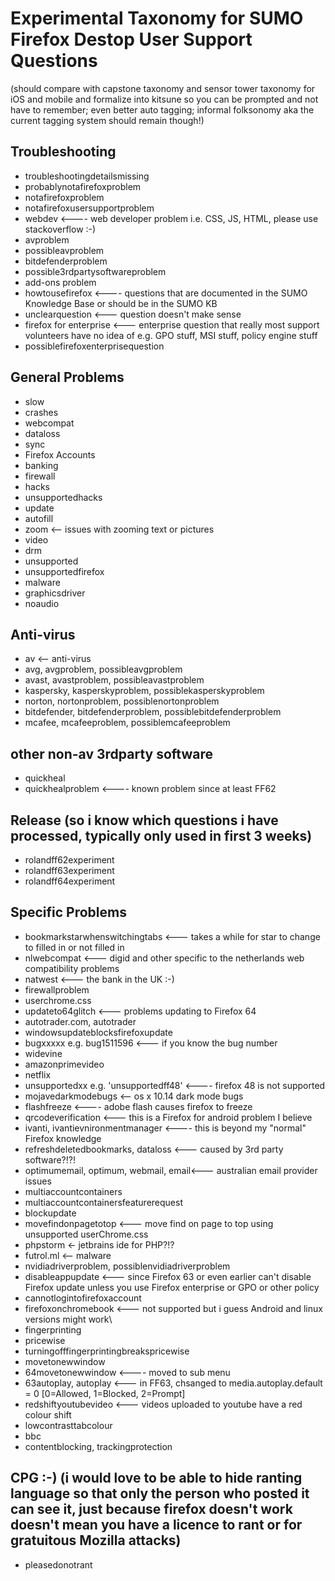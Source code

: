 # Experimental Taxonomy for SUMO Firefox Destop User Support Questions

(should compare with capstone taxonomy and sensor tower taxonomy for iOS and mobile and formalize into kitsune so you can be prompted and not have to remember; even better auto tagging; informal folksonomy aka the current tagging system should remain though!)
## Troubleshooting

* troubleshootingdetailsmissing
* probablynotafirefoxproblem
* notafirefoxproblem
* notafirefoxusersupportproblem
* webdev <---- web developer problem i.e. CSS, JS, HTML, please use stackoverflow :-)
* avproblem
* possibleavproblem
* bitdefenderproblem
* possible3rdpartysoftwareproblem
* add-ons problem
* howtousefirefox <---- questions that are documented in the SUMO Knowledge Base or should be in the SUMO KB
* unclearquestion <--- question doesn't make sense
* firefox for enterprise <--- enterprise question that really most support volunteers have no idea of e.g. GPO stuff, MSI stuff, policy engine stuff
* possiblefirefoxenterprisequestion


## General Problems

* slow
* crashes
* webcompat
* dataloss
* sync
* Firefox Accounts
* banking
* firewall
* hacks
* unsupportedhacks
* update
* autofill
* zoom <-- issues with zooming text or pictures
* video
* drm
* unsupported
* unsupportedfirefox
* malware
* graphicsdriver
* noaudio


## Anti-virus

* av <-- anti-virus
* avg, avgproblem, possibleavgproblem
* avast, avastproblem, possibleavastproblem
* kaspersky, kasperskyproblem, possiblekasperskyproblem
* norton, nortonproblem, possiblenortonproblem
* bitdefender, bitdefenderproblem, possiblebitdefenderproblem
* mcafee, mcafeeproblem, possiblemcafeeproblem

## other non-av 3rdparty software

* quickheal 
* quickhealproblem <---- known problem since at least FF62

## Release (so i know which questions i have processed, typically only used in first 3 weeks)

* rolandff62experiment
* rolandff63experiment
* rolandff64experiment

## Specific Problems

* bookmarkstarwhenswitchingtabs  <--- takes a while for star to change to filled in or not filled in
* nlwebcompat <--- digid and other specific to the netherlands web compatibility problems
* natwest <--- the bank in the UK :-)
* firewallproblem
* userchrome.css
* updateto64glitch <--- problems updating to Firefox 64
* autotrader.com, autotrader
* windowsupdateblocksfirefoxupdate
* bugxxxxx e.g. bug1511596 <--- if you know the bug number
* widevine
* amazonprimevideo
* netflix
* unsupportedxx e.g. 'unsupportedff48' <---- firefox 48 is not supported
* mojavedarkmodebugs <-- os x 10.14 dark mode bugs
* flashfreeze <---- adobe flash causes firefox to freeze
* qrcodeverification <--- this is a Firefox for android problem I believe
* ivanti, ivantievnironmentmanager <---- this is beyond my "normal" Firefox knowledge
* refreshdeletedbookmarks, dataloss <--- caused by 3rd party software?!?!
* optimumemail, optimum, webmail, email<--- australian email provider issues
* multiaccountcontainers
* multiaccountcontainersfeaturerequest
* blockupdate
* movefindonpagetotop <--- move find on page to top using unsupported userChrome.css
* phpstorm <- jetbrains ide for PHP?!?
* futrol.ml <-- malware
* nvidiadriverproblem, possiblenvidiadriverproblem
* disableappupdate <--- since Firefox 63 or even earlier can't disable Firefox update unless you use Firefox enterprise or GPO or other policy
* cannotlogintofirefoxaccount
* firefoxonchromebook <--- not supported but i guess Android and linux versions might work\
* fingerprinting
* pricewise
* turningofffingerprintingbreakspricewise
* movetonewwindow
* 64movetonewwindow <---- moved to sub menu
* 63autoplay, autoplay <--- in FF63, chsanged to media.autoplay.default = 0 [0=Allowed, 1=Blocked, 2=Prompt] 
* redshiftyoutubevideo <--- videos uploaded to youtube have a red colour shift
* lowcontrasttabcolour
* bbc
* contentblocking, trackingprotection

## CPG :-) (i would love to be able to hide ranting language so that only the person who posted it can see it, just because firefox doesn't work doesn't mean you have a licence to rant or for gratuitous Mozilla attacks)

* pleasedonotrant 

